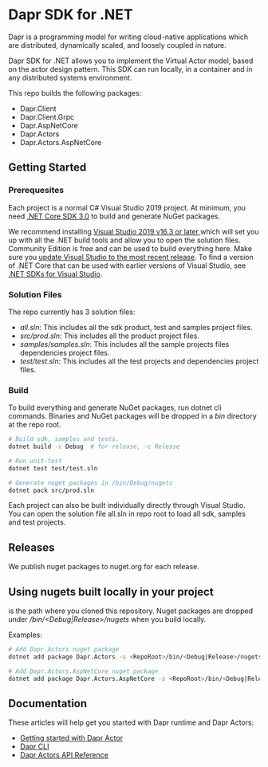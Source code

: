 # Dapr SDK for .NET

Dapr is a programming model for writing cloud-native applications which are distributed, dynamically scaled, and loosely coupled in nature.

Dapr SDK for .NET allows you to implement the Virtual Actor model, based on the actor design pattern. This SDK can run locally, in a container and in any distributed systems environment.

This repo builds the following packages:

- Dapr.Client
- Dapr.Client.Grpc
- Dapr.AspNetCore
- Dapr.Actors
- Dapr.Actors.AspNetCore

## Getting Started

### Prerequesites

Each project is a normal C# Visual Studio 2019 project. At minimum, you need [.NET Core SDK 3.0](https://dotnet.microsoft.com/download/dotnet-core/3.0) to build and generate NuGet packages.

We recommend installing [Visual Studio 2019 v16.3 or later ](https://www.visualstudio.com/vs/) which will set you up with all the .NET build tools and allow you to open the solution files. Community Edition is free and can be used to build everything here.
Make sure you [update Visual Studio to the most recent release](https://docs.microsoft.com/visualstudio/install/update-visual-studio). To find a version of .NET Core that can be used with earlier versions of Visual Studio, see [.NET SDKs for Visual Studio](https://dotnet.microsoft.com/download/visual-studio-sdks).

### Solution Files
The repo currently has 3 solution files:
- *all.sln*: This includes all the sdk product, test and samples project files.
- *src/prod.sln*: This includes all the product project files.
- *samples/samples.sln*: This includes all the sample projects files dependencies project files.
- *test/test.sln*: This includes all the test projects and dependencies project files.

### Build

To build everything and generate NuGet packages, run dotnet cli commands. Binaries and NuGet packages will be dropped in a *bin* directory at the repo root.

```bash
# Build sdk, samples and tests.
dotnet build -c Debug  # for release, -c Release

# Run unit-test
dotnet test test/test.sln

# Generate nuget packages in /bin/Debug/nugets
dotnet pack src/prod.sln
```

Each project can also be built individually directly through Visual Studio. You can open the solution file all.sln in repo root to load all sdk, samples and test projects.

## Releases

We publish nuget packages to nuget.org for each release.

## Using nugets built locally in your project

<RepoRoot> is the path where you cloned this repository.
Nuget packages are dropped under *<RepoRoot>/bin/<Debug|Release>/nugets* when you build locally.

Examples:
```bash
# Add Dapr.Actors nuget package
dotnet add package Dapr.Actors -s <RepoRoot>/bin/<Debug|Release>/nugets

# Add Dapr.Actors.AspNetCore nuget package
dotnet add package Dapr.Actors.AspNetCore -s <RepoRoot>/bin/<Debug|Release>/nugets
```

## Documentation

These articles will help get you started with Dapr runtime and Dapr Actors:

- [Getting started with Dapr Actor](docs/get-started-dapr-actor.md)
- [Dapr CLI](https://github.com/dapr/cli)
- [Dapr Actors API Reference](https://github.com/dapr/docs/blob/master/reference/api/actors.md)
